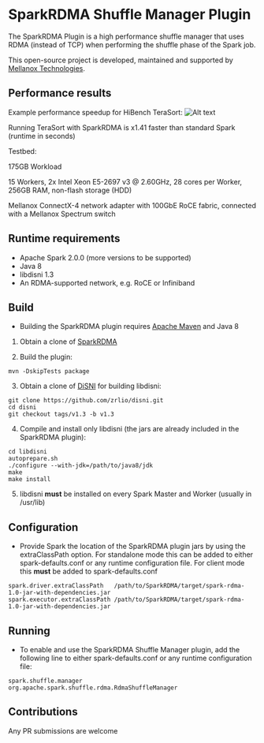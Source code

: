 # SparkRDMA Shuffle Manager Plugin
The SparkRDMA Plugin is a high performance shuffle manager that uses RDMA (instead of TCP) when
performing the shuffle phase of the Spark job.

This open-source project is developed, maintained and supported by [Mellanox Technologies](http://www.mellanox.com).

## Performance results
Example performance speedup for HiBench TeraSort:
![Alt text](https://user-images.githubusercontent.com/20062725/28947340-30d45c6a-7864-11e7-96ea-ca3cf505ce7a.png)

Running TeraSort with SparkRDMA is x1.41 faster than standard Spark (runtime in seconds)

Testbed:

175GB Workload

15 Workers, 2x Intel Xeon E5-2697 v3 @ 2.60GHz, 28 cores per Worker, 256GB RAM, non-flash storage (HDD)

Mellanox ConnectX-4 network adapter with 100GbE RoCE fabric, connected with a Mellanox Spectrum switch

## Runtime requirements
* Apache Spark 2.0.0 (more versions to be supported)
* Java 8
* libdisni 1.3
* An RDMA-supported network, e.g. RoCE or Infiniband

## Build

* Building the SparkRDMA plugin requires [Apache Maven](http://maven.apache.org/) and Java 8

1. Obtain a clone of [SparkRDMA](https://github.com/Mellanox/SparkRDMA)

2. Build the plugin:
```
mvn -DskipTests package
```

3. Obtain a clone of [DiSNI](https://github.com/zrlio/disni) for building libdisni:

```
git clone https://github.com/zrlio/disni.git
cd disni
git checkout tags/v1.3 -b v1.3
```

4. Compile and install only libdisni (the jars are already included in the SparkRDMA plugin):

```
cd libdisni
autoprepare.sh
./configure --with-jdk=/path/to/java8/jdk
make
make install
```
5. libdisni **must** be installed on every Spark Master and Worker (usually in /usr/lib)

## Configuration

* Provide Spark the location of the SparkRDMA plugin jars by using the extraClassPath option.  For standalone mode this can
be added to either spark-defaults.conf or any runtime configuration file.  For client mode this **must** be added to spark-defaults.conf

```
spark.driver.extraClassPath   /path/to/SparkRDMA/target/spark-rdma-1.0-jar-with-dependencies.jar
spark.executor.extraClassPath /path/to/SparkRDMA/target/spark-rdma-1.0-jar-with-dependencies.jar
```

## Running

* To enable and use the SparkRDMA Shuffle Manager plugin, add the following line to either spark-defaults.conf or any runtime configuration file:

```
spark.shuffle.manager   org.apache.spark.shuffle.rdma.RdmaShuffleManager
```

## Contributions

Any PR submissions are welcome
